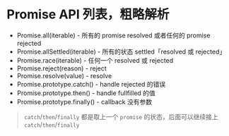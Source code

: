 # Promise API 列表，粗略解析

- Promise.all(iterable) - 所有的 promise resolved 或者任何的 promise rejected
- Promise.allSettled(iterable) - 所有的状态 settled「resolved 或 rejected」
- Promise.race(iterable) - 任何一个 resolved 或 rejected
- Promise.reject(reason) - reject
- Promise.resolve(value) - resolve
- Promise.prototype.catch() - handle rejected 的错误
- Promise.prototype.then() - handle fullfilled 的值
- Promise.prototype.finally() - callback 没有参数

> `catch`/`then`/`finally` 都是取上一个 `promise` 的状态，后面可以继续接上 `catch`/`then`/`finally`

